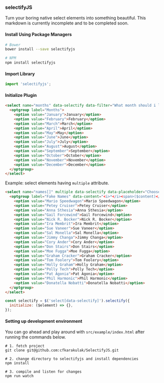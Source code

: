 ### selectifyJS
Turn your boring native select elements into something beautiful.
This markdown is currently incomplete and to be completed soon.

#### Install Using Package Managers

```sh
# Bower
bower install --save selectifyjs

# NPM
npm install selectifyjs
```

#### Import Library

```javascript
import 'selectifyjs';
```

#### Initialize Plugin

```html
<select name="months" data-selectify data-filter="What month should i look for ?">
  <optgroup label="Months">
    <option value="January">January</option>
    <option value="February">February</option>
    <option value="March">March</option>
    <option value="April">April</option>
    <option value="May">May</option>
    <option value="June">June</option>
    <option value="July">July</option>
    <option value="August">August</option>
    <option value="September">September</option>
    <option value="October">October</option>
    <option value="November">November</option>
    <option value="December">December</option>
  </optgroup>
</select>
```

Example: select elements having ```multiple``` attribute.

```html
<select name="names[]" multiple data-selectify data-placeholder="Choose a name" data-filter="Type anything to search...">
  <optgroup label="Fake Names" data-content="<i>*</i><span>($content)</span>">
    <option value="Mario Speedwagon">Mario Speedwagon</option>
    <option value="Petey Cruiser">Petey Cruiser</option>
    <option value="Anna Sthesia">Anna Sthesia</option>
    <option value="Gail Forcewind">Gail Forcewind</option>
    <option value="Nick R. Bocker">Nick R. Bocker</option>
    <option value="Ira Membrit">Ira Membrit</option>
    <option value="Sue Vaneer">Sue Vaneer</option>
    <option value="Sal Monella">Sal Monella</option>
    <option value="Jimmy Changa">Jimmy Changa</option>
    <option value="Cory Ander">Cory Ander</option>
    <option value="Don Stairs">Don Stairs</option>
    <option value="Moe Fugga">Moe Fugga</option>
    <option value="Graham Cracker">Graham Cracker</option>
    <option value="Tom Foolery">Tom Foolery</option>
    <option value="Holly Graham">Holly Graham</option>
    <option value="Polly Tech">Polly Tech</option>
    <option value="Pat Agonia">Pat Agonia</option>
    <option value="Phil Harmonic">Phil Harmonic</option>
    <option value="Donatella Nobatti">Donatella Nobatti</option>
  </optgroup>
</select>
```

```javascript
const selectify = $('select[data-selectify]').selectify({
  initialize: ($element) => {},
});
```

#### Setting up development environment

You can go ahead and play around with ```src/example/index.html``` after running the commands below.

```
# 1. fetch project
git clone git@github.com:cfkarakulak/SelectifyJS.git

# 2. change directory to selectifyjs and install dependencies
npm install

# 3. compile and listen for changes
npm run watch
```
